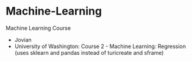 # Machine-Learning
Machine Learning Course 
- Jovian
- University of Washington: Course 2 - Machine Learning: Regression (uses sklearn and pandas instead of turicreate and sframe)

